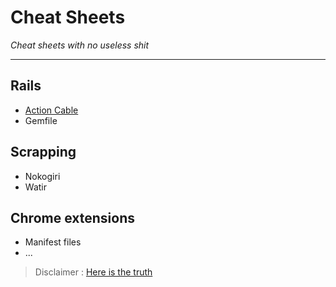 # Cheat Sheets
*Cheat sheets with no useless shit* 

---

## Rails
- [Action Cable](https://github.com/Durev/Cheat_Sheets/......etc.md)
- Gemfile

## Scrapping
- Nokogiri
- Watir

## Chrome extensions
- Manifest files
- ...


> Disclaimer : [Here is the truth](http://s2.quickmeme.com/img/73/7368bba925cab9dd176e32f7ce8c4d1fbf9917c0870d39ecfe8254874e42b907.jpg)